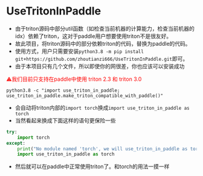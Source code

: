 # UseTritonInPaddle




- 由于triton源码中部分util函数（如检查当前机器的计算能力，检查当前机器的idx）依赖了triton，这对于paddle用户想要使用triton不是很友好。
- 故此项目，将triton源码中的部分依赖triton的代码，替换为paddle的代码。
- 使用方式，用户只需要安装`python3.8 -m pip install git+https://github.com/zhoutianzi666/UseTritonInPaddle.git`即可。
- 由于本项目只有几个文件，所以即使你的网很差，你也应该可以安装成功

<font color=red>⚠️我们目前只支持在paddle中使用 triton 2.3 和 triton 3.0 </font>

`python3.8 -c "import use_triton_in_paddle; use_triton_in_paddle.make_triton_compatible_with_paddle()"`

- 会自动将triton内部的`import torch`换成`import use_triton_in_paddle as torch`
- 当然看起来换成下面这样的语句更保险一些
```py
try:
    import torch
except:
    print("No module named 'torch', we will use_triton_in_paddle as torch inside triton")
    import use_triton_in_paddle as torch
```

- 然后就可以在paddle中正常使用triton了。和torch的用法一摸一样

















